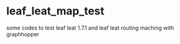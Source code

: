 # leaf_leat_map_test
some codes to test leaf leat 1.7.1 and leaf leat routing maching with graphhopper
